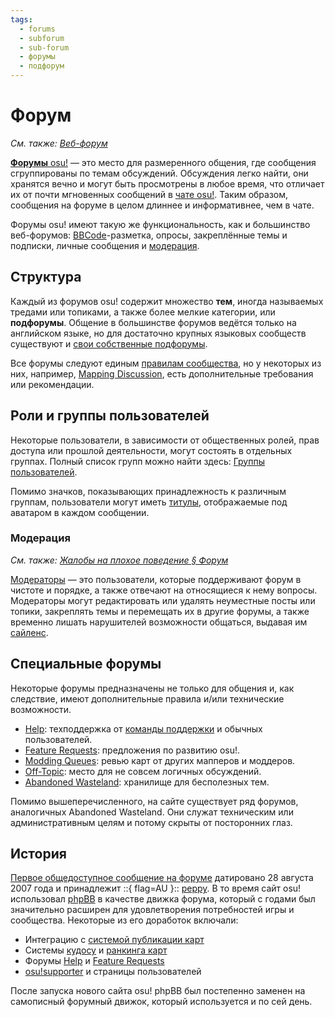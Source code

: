 ```yaml
---
tags:
  - forums
  - subforum
  - sub-forum
  - форумы
  - подфорум
---
```


# Форум

*См. также: [Веб-форум](https://ru.wikipedia.org/wiki/%D0%92%D0%B5%D0%B1-%D1%84%D0%BE%D1%80%D1%83%D0%BC)*

[**Форумы** osu!](https://osu.ppy.sh/community/forums) — это место для размеренного общения, где сообщения сгруппированы по темам обсуждений. Обсуждения легко найти, они хранятся вечно и могут быть просмотрены в любое время, что отличает их от почти мгновенных сообщений в [чате osu!](/wiki/Community/Internet_Relay_Chat). Таким образом, сообщения на форуме в целом длиннее и информативнее, чем в чате.

Форумы osu! имеют такую же функциональность, как и большинство веб-форумов: [BBCode](/wiki/BBCode)-разметка, опросы, закреплённые темы и подписки, личные сообщения и [модерация](#модерация).

## Структура

Каждый из форумов osu! содержит множество **тем**, иногда называемых тредами или топиками, а также более мелкие категории, или **подфорумы**. Общение в большинстве форумов ведётся только на английском языке, но для достаточно крупных языковых сообществ существуют и [свои собственные подфорумы](https://osu.ppy.sh/community/forums/23).

Все форумы следуют единым [правилам сообщества](/wiki/Rules), но у некоторых из них, например, [Mapping Discussion](https://osu.ppy.sh/community/forums/56), есть дополнительные требования или рекомендации.

## Роли и группы пользователей

Некоторые пользователи, в зависимости от общественных ролей, прав доступа или прошлой деятельности, могут состоять в отдельных группах. Полный список групп можно найти здесь: [Группы пользователей](/wiki/People/User_group).

Помимо значков, показывающих принадлежность к различным группам, пользователи могут иметь [титулы](/wiki/Community/User_title), отображаемые под аватаром в каждом сообщении.

### Модерация

*См. также: [Жалобы на плохое поведение § Форум](/wiki/Reporting_bad_behaviour#форум)*

[Модераторы](/wiki/People/Global_Moderation_Team) — это пользователи, которые поддерживают форум в чистоте и порядке, а также отвечают на относящиеся к нему вопросы. Модераторы могут редактировать или удалять неуместные посты или топики, закреплять темы и перемещать их в другие форумы, а также временно лишать нарушителей возможности общаться, выдавая им [сайленс](/wiki/Silence).

## Специальные форумы

Некоторые форумы предназначены не только для общения и, как следствие, имеют дополнительные правила и/или технические возможности.

- [Help](/wiki/Community/Forum/Help): техподдержка от [команды поддержки](/wiki/People/Support_Team) и обычных пользователей.
- [Feature Requests](/wiki/Community/Forum/Feature_Requests): предложения по развитию osu!.
- [Modding Queues](/wiki/Community/Forum/Modding_Queues): ревью карт от других мапперов и моддеров.
- [Off-Topic](/wiki/Community/Forum/Off-Topic): место для не совсем логичных обсуждений.
- [Abandoned Wasteland](/wiki/Community/Forum/Abandoned_Wasteland): хранилище для бесполезных тем.

Помимо вышеперечисленного, на сайте существует ряд форумов, аналогичных Abandoned Wasteland. Они служат техническим или административным целям и потому скрыты от посторонних глаз.

## История

[Первое общедоступное сообщение на форуме](https://osu.ppy.sh/community/forums/topics/2) датировано 28 августа 2007 года и принадлежит ::{ flag=AU }:: [peppy](/wiki/People/peppy). В то время сайт osu! использовал [phpBB](https://ru.wikipedia.org/wiki/PhpBB) в качестве движка форума, который с годами был значительно расширен для удовлетворения потребностей игры и сообщества. Некоторые из его доработок включали:

- Интеграцию с [системой публикации карт](/wiki/Beatmapping/Beatmap_submission)
- Системы [кудосу](/wiki/Modding/Kudosu) и [ранкинга карт](/wiki/Beatmap_ranking_procedure)
- Форумы [Help](/wiki/Community/Forum/Help) и [Feature Requests](/wiki/Community/Forum/Feature_Requests)
- [osu!supporter](/wiki/osu!supporter) и страницы пользователей

После запуска нового сайта osu! phpBB был постепенно заменен на самописный форумный движок, который используется и по сей день.
